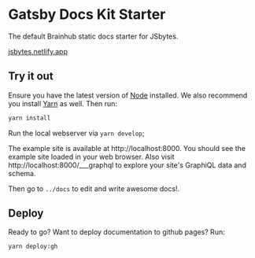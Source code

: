# Gatsby Docs Kit Starter
The default Brainhub static docs starter for JSbytes.

[jsbytes.netlify.app](https://jsbytes.netlify.app)

## Try it out

Ensure you have the latest version of [Node](https://nodejs.org/en/download/) installed. We also recommend you install [Yarn](https://yarnpkg.com/en/docs/install) as well.
Then run:

```bash
yarn install
```


Run the local webserver via `yarn develop`;

The example site is available at http://localhost:8000. You should see the example site loaded in your web browser.
Also visit http://localhost:8000/___graphql to explore your site's GraphiQL data and schema.

Then go to `../docs` to edit and write awesome docs!.

## Deploy

Ready to go? Want to deploy documentation to github pages? Run:

```bash
yarn deploy:gh
```
